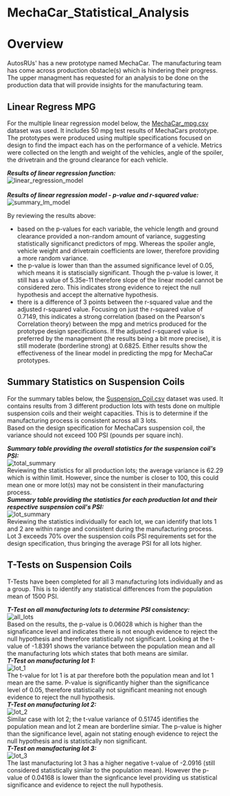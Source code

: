 # MechaCar_Statistical_Analysis

# Overview

AutosRUs' has a new prototype named MechaCar.  The manufacturing team has come across production obstacle(s) which is hindering their progress.  The upper managment has requested for an analysis to be done on the production data that will provide insights for the manufacturing team.


## Linear Regress MPG

For the multiple linear regression model below, the [MechaCar_mpg.csv](https://github.com/taranahassan/MechaCar_Statistical_Analysis/blob/main/MechaCar_mpg.csv) dataset was used.  It includes 50 mpg test results of MechaCars prototype.  The prototypes were produced using multiple specifications focused on design to find the impact each has on the performance of a vehicle.  Metrics were collected on the length and weight of the vehicles, angle of the spoiler, the drivetrain and the ground clearance for each vehicle.<br>

***Results of linear regression function:*** <br>
![linear_regression_model](https://user-images.githubusercontent.com/75437852/113901894-4d736580-979d-11eb-811d-ade97a5a0d95.PNG)
<br>
<br>
***Results of linear regression model - p-value and r-squared value:*** <br>
![summary_lm_model](https://user-images.githubusercontent.com/75437852/113902393-d2f71580-979d-11eb-91d6-4d38110ef4b2.PNG)
<br>

By reviewing the results above:
  - based on the p-values for each variable, the vehicle length and ground clearance provided a non-random amount of variance, suggesting statistically significanct predictors of mpg.  Whereas the spoiler angle, vehicle weight and drivetrain coefficients are lower, therefore providing a more random variance.
  - the p-value is lower than than the assumed significance level of 0.05, which means it is statiscially significant.  Though the p-value is lower, it still has a value of 5.35e-11 therefore slope of the linear model cannot be considered zero.  This indicates strong evidence to reject the null hypothesis and accept the alternative hypothesis.
  - there is a difference of 3 points between the r-squared value and the adjusted r-squared value.  Focusing on just the r-squared value of 0.7149, this indicates a strong correlation (based on the Pearson's Correlation theory) between the mpg and metrics produced for the prototype design specifications.  If the adjusted r-squared value is preferred by the management (the results being a bit more precise), it is still moderate (borderline strong) at 0.6825.  Either results show the effectiveness of the linear model in predicting the mpg for MechaCar prototypes.


## Summary Statistics on Suspension Coils

For the summary tables below, the [Suspension_Coil.csv](https://github.com/taranahassan/MechaCar_Statistical_Analysis/blob/main/Suspension_Coil.csv) dataset was used.  It contains results from 3 different production lots with tests done on multiple suspension coils and their weight capacities.  This is to determine if the manufacturing process is consistent across all 3 lots.  <br>
Based on the design specification for MechaCars suspension coil, the variance should not exceed 100 PSI (pounds per square inch).

***Summary table providing the overall statistics for the suspension coil's PSI:***<br>
![total_summary](https://user-images.githubusercontent.com/75437852/113927738-dbf6df80-97bb-11eb-9270-23946f0fa409.PNG)
<br>
Reviewing the statistics for all production lots; the average variance is 62.29 which is within limit.  However, since the number is closer to 100, this could mean one or more lot(s) may not be consistent in their manufacturing process.
<br>
***Summary table providing the statistics for each production lot and their respective suspension coil's PSI:***<br>
![lot_summary](https://user-images.githubusercontent.com/75437852/113927996-32fcb480-97bc-11eb-8eb3-910003492039.PNG)
<br>
Reviewing the statistics individually for each lot, we can identify that lots 1 and 2 are within range and consistent during the manufacturing process.  Lot 3 exceeds 70% over the suspension coils PSI requirements set for the design specification, thus bringing the average PSI for all lots higher.


## T-Tests on Suspension Coils

T-Tests have been completed for all 3 manufacturing lots individually and as a group.  This is to identify any statistical differences from the population mean of 1500 PSI.

***T-Test on all manufacturing lots to determine PSI consistency:***<br>
![all_lots](https://user-images.githubusercontent.com/75437852/114089576-4ffcba80-9884-11eb-8ac2-92ab8039c375.PNG)
<br>
Based on the results, the p-value is 0.06028 which is higher than the signaficance level and indicates there is not enough evidence to reject the null hypothesis and therefore statistically not significant.  Looking at the t-value of -1.8391 shows the variance between the population mean and all the manufacturing lots which states that both means are similar. 
<br>
***T-Test on manufacturing lot 1:***<br>
![lot_1](https://user-images.githubusercontent.com/75437852/114089741-83d7e000-9884-11eb-8f37-eaf97fe63244.PNG)
<br>
The t-value for lot 1 is at par therefore both the population mean and lot 1 mean are the same.  P-value is significantly higher than the significance level of 0.05, therefore statistically not significant meaning not enough evidence to reject the null hypothesis.
<br>
***T-Test on manufacturing lot 2:***<br>
![lot_2](https://user-images.githubusercontent.com/75437852/114089958-cd282f80-9884-11eb-81b9-0e5886d10b2c.PNG)
<br>
Similar case with lot 2; the t-value variance of 0.51745 identifies the population mean and lot 2 mean are borderline simiar.  The p-value is higher than the significance level, again not stating enough evidence to reject the null hypothesis and is statistically non significant.
<br>
***T-Test on manufacturing lot 3:***<br>
![lot_3](https://user-images.githubusercontent.com/75437852/114090002-db764b80-9884-11eb-82af-2e4f0a5f7e3a.PNG)
<br>
The last manufacturing lot 3 has a higher negative t-value of -2.0916 (still considered statistically similar to the population mean).  However the p-value of 0.04168 is lower than the signficance level providing us statistical significance and evidence to reject the null hypothesis.


